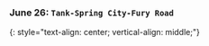 ### June 26:  **`Tank-Spring City-Fury Road`**
{: style="text-align: center; vertical-align: middle;"}
